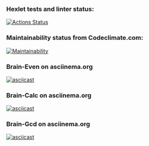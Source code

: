 ### Hexlet tests and linter status:
[![Actions Status](https://github.com/MiggRabbid/frontend-project-44/workflows/hexlet-check/badge.svg)](https://github.com/MiggRabbid/frontend-project-44/actions)


### Maintainability status from Codeclimate.com:
[![Maintainability](https://api.codeclimate.com/v1/badges/0b5a95a1aade441825f3/maintainability)](https://codeclimate.com/github/MiggRabbid/frontend-project-44/maintainability)

### Brain-Even on asciinema.org
[![asciicast](https://asciinema.org/a/591424.svg)](https://asciinema.org/a/591424)

### Brain-Calc on asciinema.org
[![asciicast](https://asciinema.org/a/591667.svg)](https://asciinema.org/a/591667)

### Brain-Gcd on asciinema.org
[![asciicast](https://asciinema.org/a/591949.svg)](https://asciinema.org/a/591949)